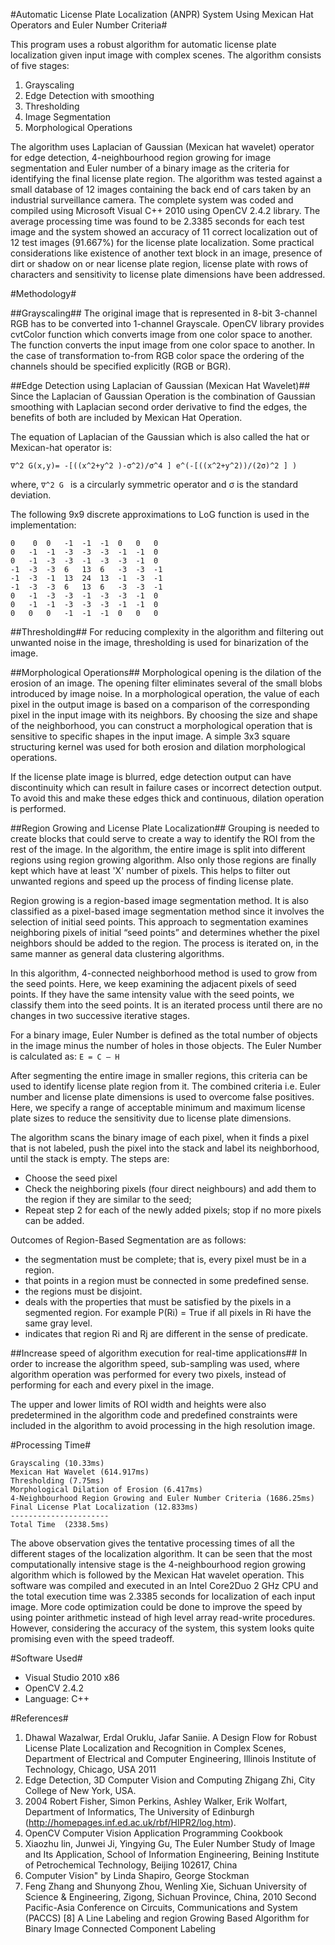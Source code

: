 #Automatic License Plate Localization (ANPR) System Using Mexican Hat Operators and Euler Number Criteria#

This program uses a robust algorithm for automatic license plate localization given input image with complex scenes. The algorithm consists of five stages: 

1. Grayscaling
2. Edge Detection with smoothing
3. Thresholding
4. Image Segmentation
5. Morphological Operations

The algorithm uses Laplacian of Gaussian (Mexican hat wavelet) operator for edge detection, 4-neighbourhood region growing for image segmentation and Euler number of a binary image as the criteria for identifying the final license plate region. The algorithm was tested against a small database of 12 images containing the back end of cars taken by an industrial surveillance camera. The complete system was coded and compiled using Microsoft Visual C++ 2010 using OpenCV 2.4.2 library. The average processing time was found to be 2.3385 seconds for each test image and the system showed an accuracy of 11 correct localization out of 12 test images (91.667%) for the license plate localization. Some practical considerations like existence of another text block in an image, presence of dirt or shadow on or near license plate region, license plate with rows of characters and sensitivity to license plate dimensions have been addressed.

#Methodology#

##Grayscaling##
The original image that is represented in 8-bit 3-channel RGB has to be converted into 1-channel Grayscale. OpenCV library provides cvtColor function which converts image from one color space to another. The function converts the input image from one color space to another. In the case of transformation to-from RGB color space the ordering of the channels should be specified explicitly (RGB or BGR).

##Edge Detection using Laplacian of Gaussian (Mexican Hat Wavelet)##
Since the Laplacian of Gaussian Operation is the combination of Gaussian smoothing with Laplacian second order derivative to find the edges, the benefits of both are included by Mexican Hat Operation. 

The equation of Laplacian of the Gaussian which is also called the hat or Mexican-hat operator is:

```
∇^2 G(x,y)= -[((x^2+y^2 )-σ^2)/σ^4 ] e^(-[((x^2+y^2))/(2σ)^2 ] )
```

where, ```∇^2 G ``` is a circularly symmetric operator and σ is the standard deviation.

The following 9x9 discrete approximations to LoG function is used in the implementation:

```
0    0	0	-1	-1	-1	0	0	0
0	-1	-1	-3	-3	-3	-1	-1	0
0	-1	-3	-3	-1	-3	-3	-1	0
-1	-3	-3	6	13	6	-3	-3	-1
-1	-3	-1	13	24	13	-1	-3	-1
-1	-3	-3	6	13	6	-3	-3	-1
0	-1	-3	-3	-1	-3	-3	-1	0
0	-1	-1	-3	-3	-3	-1	-1	0
0	0	0	-1	-1	-1	0	0	0
```

##Thresholding##
For reducing complexity in the algorithm and filtering out unwanted noise in the image, thresholding is used for binarization of the image.

##Morphological Operations##
Morphological opening is the dilation of the erosion of an image. The opening filter eliminates several of the small blobs introduced by image noise. In a morphological operation, the value of each pixel in the output image is based on a comparison of the corresponding pixel in the input image with its neighbors. By choosing the size and shape of the neighborhood, you can construct a morphological operation that is sensitive to specific shapes in the input image. A simple 3x3 square structuring kernel was used for both erosion and dilation morphological operations.

If the license plate image is blurred, edge detection output can have discontinuity which can result in failure cases or incorrect detection output. To avoid this and make these edges thick and continuous, dilation operation is performed. 

##Region Growing and License Plate Localization##
Grouping is needed to create blocks that could serve to create a way to identify the ROI from the rest of the image. In the algorithm, the entire image is split into different regions using region growing algorithm. Also only those regions are finally kept which have at least 'X' number of pixels. This helps to filter out unwanted regions and speed up the process of finding license plate.

Region growing is a region-based image segmentation method. It is also classified as a pixel-based image segmentation method since it involves the selection of initial seed points. This approach to segmentation examines neighboring pixels of initial “seed points” and determines whether the pixel neighbors should be added to the region. The process is iterated on, in the same manner as general data clustering algorithms. 

In this algorithm, 4-connected neighborhood method is used to grow from the seed points. Here, we keep examining the adjacent pixels of seed points. If they have the same intensity value with the seed points, we classify them into the seed points. It is an iterated process until there are no changes in two successive iterative stages. 

For a binary image, Euler Number is defined as the total number of objects in the image minus the number of holes in those objects. The Euler Number is calculated as: ```E = C – H```

After segmenting the entire image in smaller regions, this criteria can be used to identify license plate region from it. The combined criteria i.e. Euler number and license plate dimensions is used to overcome false positives. Here, we specify a range of acceptable minimum and maximum license plate sizes to reduce the sensitivity due to license plate dimensions.

The algorithm scans the binary image of each pixel, when it finds a pixel that is not labeled, push the pixel into the stack and label its neighborhood, until the stack is empty. The steps are:

* Choose the seed pixel
* Check the neighboring pixels (four direct neighbours) and add them to the region if they are similar to the seed; 
* Repeat step 2 for each of the newly added pixels; stop if no more pixels can be added.

Outcomes of Region-Based Segmentation are as follows:

* the segmentation must be complete; that is, every pixel must be in a region.
* that points in a region must be connected in some predefined sense.
* the regions must be disjoint.
* deals with the properties that must be satisfied by the pixels in a segmented region. For example P(Ri) = True if all pixels in Ri have the same gray level.
* indicates that region Ri and Rj are different in the sense of predicate.

##Increase speed of algorithm execution for real-time applications##
In order to increase the algorithm speed, sub-sampling was used, where algorithm operation was performed for every two pixels, instead of performing for each and every pixel in the image.

The upper and lower limits of ROI width and heights were also predetermined in the algorithm code and predefined constraints were included in the algorithm to avoid processing in the high resolution image.

#Processing Time#

```
Grayscaling	(10.33ms)
Mexican Hat Wavelet	(614.917ms)
Thresholding (7.75ms)
Morphological Dilation of Erosion (6.417ms)
4-Neighbourhood Region Growing and Euler Number Criteria (1686.25ms)
Final License Plat Localization	(12.833ms)
----------------------
Total Time	(2338.5ms)
```

The above observation gives the tentative processing times of all the different stages of the localization algorithm. It can be seen that the most computationally intensive stage is the 4-neighbourhood region growing algorithm which is followed by the Mexican Hat wavelet operation. This software was compiled and executed in an Intel Core2Duo 2 GHz CPU and the total execution time was 2.3385 seconds for localization of each input image. More code optimization could be done to improve the speed by using pointer arithmetic instead of high level array read-write procedures. However, considering the accuracy of the system, this system looks quite promising even with the speed tradeoff. 

#Software Used#
* Visual Studio 2010 x86
* OpenCV 2.4.2
* Language: C++

#References#

1.	Dhawal Wazalwar, Erdal Oruklu, Jafar Saniie. A Design Flow for Robust License Plate Localization and Recognition in Complex Scenes, Department of Electrical and Computer Engineering, Illinois Institute of Technology, Chicago, USA 2011
2.	Edge Detection, 3D Computer Vision and Computing Zhigang Zhi, City College of New York, USA.
3.	2004 Robert Fisher, Simon Perkins, Ashley Walker, Erik Wolfart, Department of Informatics, The University of Edinburgh (http://homepages.inf.ed.ac.uk/rbf/HIPR2/log.htm).
4.	OpenCV Computer Vision Application Programming Cookbook
5.	Xiaozhu lin, Junwei Ji, Yingying Gu, The Euler Number Study of Image and Its Application, School of Information Engineering, Beining Institute of Petrochemical Technology, Beijing 102617, China
6.	Computer Vision" by Linda Shapiro, George Stockman
7.	Feng Zhang and Shunyong Zhou, Wenling Xie, Sichuan University of Science & Engineering, Zigong, Sichuan Province, China, 2010 Second Pacific-Asia Conference on Circuits, Communications and System (PACCS)
[8]	A Line Labeling and region Growing Based Algorithm for Binary Image Connected Component Labeling